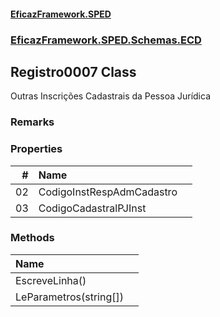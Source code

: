 #### [EficazFramework.SPED](EficazFrameworkSPED.md 'EficazFramework SPED')
### [EficazFramework.SPED.Schemas.ECD](EficazFramework.SPED.Schemas.ECD.md 'EficazFramework.SPED.Schemas.ECD')

## Registro0007 Class

Outras Inscrições Cadastrais da Pessoa Jurídica

### Remarks
### Properties

| # | Name | |
| ---: | :--- | :--- |
| 02 | CodigoInstRespAdmCadastro |  |
| 03 | CodigoCadastralPJInst |  |
### Methods

| Name | |
| :--- | :--- |
| EscreveLinha() |  |
| LeParametros(string[]) |  |
